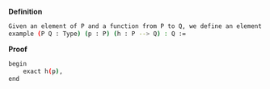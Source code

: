 **Definition**
```sh
Given an element of P and a function from P to Q, we define an element of Q.
example (P Q : Type) (p : P) (h : P --> Q) : Q :=
``` 
**Proof**
```sh
begin
    exact h(p),
end
```